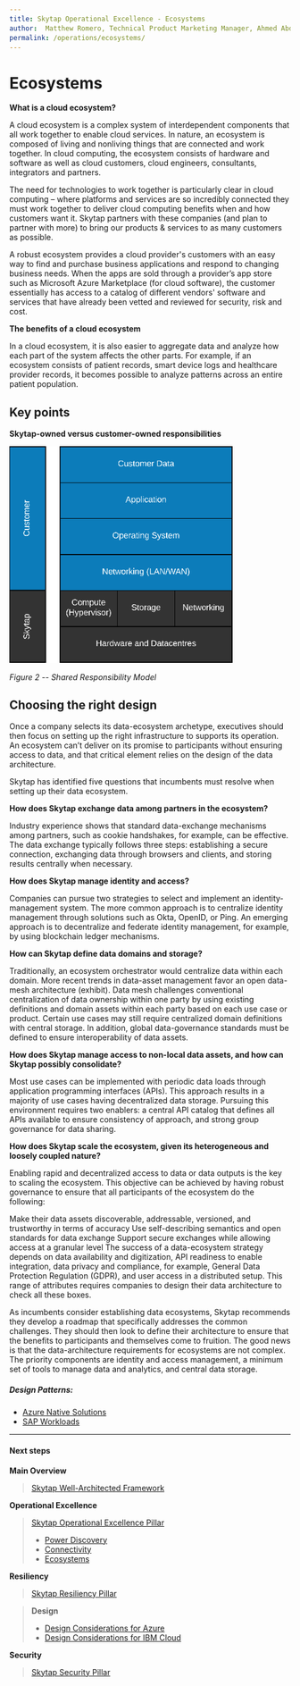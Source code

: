 ```yaml
---
title: Skytap Operational Excellence - Ecosystems
author:  Matthew Romero, Technical Product Marketing Manager, Ahmed Abdulla PhD, Senior Engagement Manager - McKinsey & Company, Steven Martin, Chief Data Scientist - Microsoft
permalink: /operations/ecosystems/
---
```


# Ecosystems

**What is a cloud ecosystem?**

A cloud ecosystem is a complex system of interdependent components that all work together to enable cloud services. In nature, an ecosystem is composed of living and nonliving things that are connected and work together. In cloud computing, the ecosystem consists of hardware and software as well as cloud customers, cloud engineers, consultants, integrators and partners.

The need for technologies to work together is particularly clear in cloud computing – where platforms and services are so incredibly connected they must work together to deliver cloud computing benefits when and how customers want it.  Skytap partners with these companies (and plan to partner with more) to bring our products & services to as many customers as possible. 

A robust ecosystem provides a cloud provider's customers with an easy way to find and purchase business applications and respond to changing business needs. When the apps are sold through a provider’s app store such as Microsoft Azure Marketplace (for cloud software), the customer essentially has access to a catalog of different vendors' software and services that have already been vetted and reviewed for security, risk and cost.

**The benefits of a cloud ecosystem**

In a cloud ecosystem, it is also easier to aggregate data and analyze how each part of the system affects the other parts. For example, if an ecosystem consists of patient records, smart device logs and healthcare provider records, it becomes possible to analyze patterns across an entire patient population.

## Key points

**Skytap-owned versus customer-owned responsibilities**

<img src="https://raw.githubusercontent.com/skytap/well-architected-framework/master/operations/connectivity/media/image1.png" width="400">

*Figure 2 \-- Shared Responsibility Model*

## Choosing the right design

Once a company selects its data-ecosystem archetype, executives should then focus on setting up the right infrastructure to supports its operation. An ecosystem can’t deliver on its promise to participants without ensuring access to data, and that critical element relies on the design of the data architecture. 

Skytap has identified five questions that incumbents must resolve when setting up their data ecosystem.

**How does Skytap exchange data among partners in the ecosystem?**

Industry experience shows that standard data-exchange mechanisms among partners, such as cookie handshakes, for example, can be effective. The data exchange typically follows three steps: establishing a secure connection, exchanging data through browsers and clients, and storing results centrally when necessary.

**How does Skytap manage identity and access?**

Companies can pursue two strategies to select and implement an identity-management system. The more common approach is to centralize identity management through solutions such as Okta, OpenID, or Ping. An emerging approach is to decentralize and federate identity management, for example, by using blockchain ledger mechanisms.

**How can Skytap define data domains and storage?**

Traditionally, an ecosystem orchestrator would centralize data within each domain. More recent trends in data-asset management favor an open data-mesh architecture (exhibit). Data mesh challenges conventional centralization of data ownership within one party by using existing definitions and domain assets within each party based on each use case or product. Certain use cases may still require centralized domain definitions with central storage. In addition, global data-governance standards must be defined to ensure interoperability of data assets.

**How does Skytap manage access to non-local data assets, and how can Skytap possibly consolidate?**

Most use cases can be implemented with periodic data loads through application programming interfaces (APIs). This approach results in a majority of use cases having decentralized data storage. Pursuing this environment requires two enablers: a central API catalog that defines all APIs available to ensure consistency of approach, and strong group governance for data sharing.

**How does Skytap scale the ecosystem, given its heterogeneous and loosely coupled nature?**

Enabling rapid and decentralized access to data or data outputs is the key to scaling the ecosystem. This objective can be achieved by having robust governance to ensure that all participants of the ecosystem do the following:

Make their data assets discoverable, addressable, versioned, and trustworthy in terms of accuracy
Use self-describing semantics and open standards for data exchange
Support secure exchanges while allowing access at a granular level
The success of a data-ecosystem strategy depends on data availability and digitization, API readiness to enable integration, data privacy and compliance, for example, General Data Protection Regulation (GDPR), and user access in a distributed setup. This range of attributes requires companies to design their data architecture to check all these boxes.

As incumbents consider establishing data ecosystems, Skytap recommends they develop a roadmap that specifically addresses the common challenges. They should then look to define their architecture to ensure that the benefits to participants and themselves come to fruition. The good news is that the data-architecture requirements for ecosystems are not complex. The priority components are identity and access management, a minimum set of tools to manage data and analytics, and central data storage.

##### Design Patterns:

-   [Azure Native Solutions](azurenative/README.md)
-   [SAP Workloads](SAP/README.md)


<hr>

#### Next steps

**Main Overview**
> [Skytap Well-Architected Framework](../../README.md)

**Operational Excellence**
>[Skytap Operational Excellence Pillar](../README.md)
>* [Power Discovery](../Discovery/README.md)
>* [Connectivity](../connectivity/README.md)
>* [Ecosystems](README.md)

**Resiliency**
> [Skytap Resiliency Pillar](../../resiliency/README.md)

>**Design**
>* [Design Considerations for Azure](../../resiliency/designconsiderationsazure.md)
>* [Design Considerations for IBM Cloud](../../resiliency/designconsiderationsibm.md)

**Security**
> [Skytap Security Pillar](../../security/README.md)
